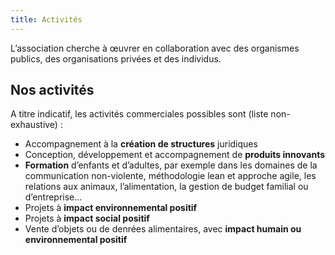 ```yaml
---
title: Activités
---
```

L’association cherche à œuvrer en collaboration avec des organismes publics, des organisations privées et des individus.

## Nos activités

A titre indicatif, les activités commerciales possibles sont (liste non-exhaustive) :

- Accompagnement à la **création de structures** juridiques
- Conception, développement et accompagnement de **produits innovants**
- **Formation** d’enfants et d’adultes, par exemple dans les domaines de la communication non-violente, méthodologie lean et approche agile, les relations aux animaux, l’alimentation, la gestion de budget familial ou d’entreprise…
- Projets à **impact environnemental positif**
- Projets à **impact social positif**
- Vente d’objets ou de denrées alimentaires, avec **impact humain ou environnemental positif**